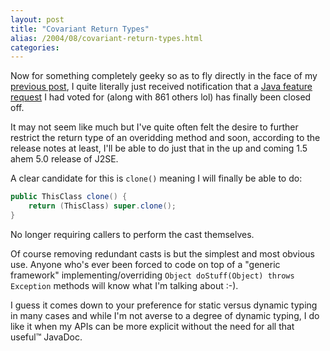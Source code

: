 ```yaml
---
layout: post
title: "Covariant Return Types"
alias: /2004/08/covariant-return-types.html
categories:
---
```

Now for something completely geeky so as to fly directly in the face of my [previous post](/blog/2004/08/01/dont-just-think-feel-it), I quite literally just received notification that a [Java feature request](http://bugs.sun.com:80/bugdatabase/view_bug.do?bug_id=4144488) I had voted for (along with 861 others lol) has finally been closed off.

It may not seem like much but I've quite often felt the desire to further restrict the return type of an overidding method and soon, according to the release notes at least, I'll be able to do just that in the up and coming 1.5 ahem 5.0 release of J2SE.

A clear candidate for this is `clone()` meaning I will finally be able to do:

``` java
public ThisClass clone() {
    return (ThisClass) super.clone();
}
```

No longer requiring callers to perform the cast themselves.

Of course removing redundant casts is but the simplest and most obvious use. Anyone who's ever been forced to code on top of a "generic framework" implementing/overriding `Object doStuff(Object) throws Exception` methods will know what I'm talking about :-).

I guess it comes down to your preference for static versus dynamic typing in many cases and while I'm not averse to a degree of dynamic typing, I do like it when my APIs can be more explicit without the need for all that useful&trade; JavaDoc.

